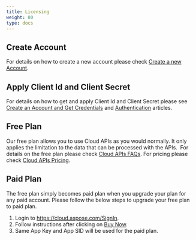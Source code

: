 ```yaml
---
title: Licensing
weight: 80
type: docs
---
```


## **Create Account**
For details on how to create a new account please check [Create a new Account](https://docs.aspose.cloud/total/creating-and-managing-account/).
## **Apply Client Id and Client Secret**
For details on how to get and apply Client Id and Client Secret please see [Create an Account and Get Credentials](/html/overview/create-an-account-and-get-credentials/)  and [Authentication](/html/getting-started/authentication/) articles.
## **Free Plan**
Our free plan allows you to use Cloud APIs as you would normally. It only applies the limitation to the data that can be processed with the APIs.  For details on the free plan please check [Cloud APIs FAQs](https://purchase.aspose.cloud/policies). For pricing please check [Cloud APIs Pricing](https://purchase.aspose.cloud/pricing).
## **Paid Plan**
The free plan simply becomes paid plan when you upgrade your plan for any paid account. Please follow the below steps to upgrade your free plan to paid plan.

1. Login to <https://cloud.aspose.com/SignIn>.
2. Follow instructions after clicking on [Buy Now](https://dashboard.aspose.cloud/#/plan).
3. Same App Key and App SID will be used for the paid plan.




